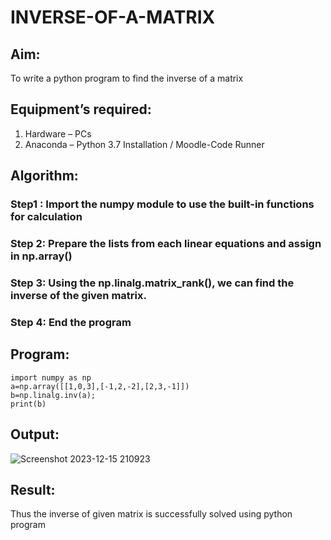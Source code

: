 # INVERSE-OF-A-MATRIX
## Aim:
To write a python program to find the inverse of a matrix
## Equipment’s required:
1. 	Hardware – PCs
2. 	Anaconda – Python 3.7 Installation / Moodle-Code Runner
## Algorithm:
### Step1 : Import the numpy module to use the built-in functions for calculation
### Step 2: Prepare the lists from each linear equations and assign in np.array()
### Step 3: Using the np.linalg.matrix_rank(), we can find the inverse of the given matrix.
### Step 4: End the program

## Program:
```
import numpy as np
a=np.array([[1,0,3],[-1,2,-2],[2,3,-1]])
b=np.linalg.inv(a);
print(b)

```
## Output:
![Screenshot 2023-12-15 210923](https://github.com/jagadeesh9500/INVERSE-OF-A-MATRIX/assets/149087921/3abeb008-1b49-4019-96af-1757cb9f2773)

## Result:
Thus the inverse of given matrix is successfully solved using python program

